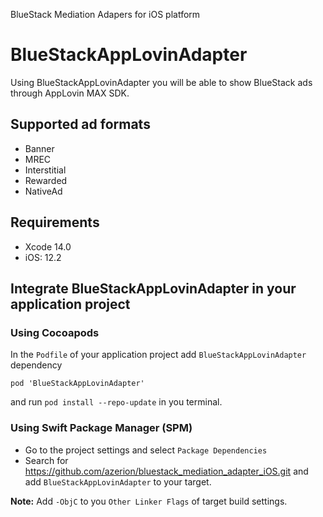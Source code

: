 BlueStack Mediation Adapers for iOS platform

# BlueStackAppLovinAdapter

Using BlueStackAppLovinAdapter you will be able to show BlueStack ads through AppLovin MAX SDK. 

## Supported ad formats
- Banner
- MREC
- Interstitial
- Rewarded
- NativeAd

## Requirements
- Xcode 14.0
- iOS: 12.2

## Integrate BlueStackAppLovinAdapter in your application project

### Using Cocoapods
In the `Podfile` of your application project add `BlueStackAppLovinAdapter` dependency

```shell
pod 'BlueStackAppLovinAdapter'
```
and run `pod install --repo-update` in you terminal.

### Using Swift Package Manager (SPM)

- Go to the project settings and select `Package Dependencies`
- Search for https://github.com/azerion/bluestack_mediation_adapter_iOS.git and add `BlueStackAppLovinAdapter` to your target.

**Note:** Add `-ObjC` to you `Other Linker Flags` of target build settings. 
